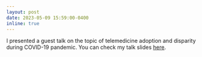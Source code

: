 ```yaml
---
layout: post
date: 2023-05-09 15:59:00-0400
inline: true
---
```


I presented a guest talk on the topic of telemedicine adoption and disparity during COVID-19 pandemic. You can check my talk slides [here](/assets/pdf/UH-Powerpoint.pdf).